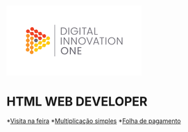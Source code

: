 
![alt Digital Inovation One](download.png)

# HTML WEB DEVELOPER

*[Visita na feira]()
*[Multiplicação simples]()
*[Folha de pagamento]()
